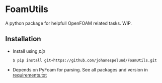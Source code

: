 # FoamUtils

A python package for helpfull OpenFOAM related tasks. WIP.

## Installation
- Install using *pip*
    ```console
    $ pip install git+https://github.com/johanespelund/FoamUtils.git
    ```
- Depends on PyFoam for parsing. See all packages and version in [requirements.txt](requirements.txt)


